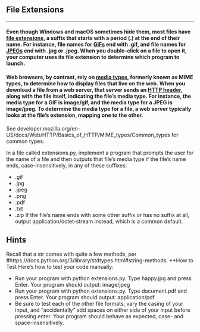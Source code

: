 ## File Extensions
------------------------------------------------------------
#### Even though Windows and macOS sometimes hide them, most files have [file extensions](https://en.wikipedia.org/wiki/Filename_extension), a suffix that starts with a period (.) at the end of their name. For instance, file names for [GIFs](https://en.wikipedia.org/wiki/GIF) end with .gif, and file names for [JPEGs](https://en.wikipedia.org/wiki/JPEG) end with .jpg or .jpeg. When you double-click on a file to open it, your computer uses its file extension to determine which program to launch.

#### Web browsers, by contrast, rely on [media types](https://en.wikipedia.org/wiki/Media_type), formerly known as **MIME** types, to determine how to display files that live on the web. When you download a file from a web server, that server sends an [HTTP header](https://en.wikipedia.org/wiki/List_of_HTTP_header_fields), along with the file itself, indicating the file’s media type. For instance, the media type for a GIF is image/gif, and the media type for a JPEG is image/jpeg. To determine the media type for a file, a web server typically looks at the file’s extension, mapping one to the other.

See developer.mozilla.org/en-US/docs/Web/HTTP/Basics_of_HTTP/MIME_types/Common_types for common types.

In a file called extensions.py, implement a program that prompts the user for the name of a file and then outputs that file’s media type if the file’s name ends, case-insensitively, in any of these suffixes:

* .gif
* .jpg
* .jpeg
* .png
* .pdf
* .txt
* .zip
If the file’s name ends with some other suffix or has no suffix at all, output application/octet-stream instead, which is a common default.

**Hints**
------------------------------------
Recall that a str comes with quite a few methods, per #https.//docs.python.org/3/library/stdtypes.html#string-methods.
**How to Test
Here’s how to test your code manually:

- Run your program with python extensions.py. Type happy.jpg and press Enter. Your program should output:
image/jpeg   
- Run your program with python extensions.py. Type document.pdf and press Enter. Your program should output:
application/pdf
- Be sure to test each of the other file formats, vary the casing of your input, and “accidentally” add spaces on either side of your input before pressing enter. Your program should behave as expected, case- and space-insensitively.

